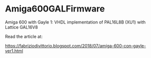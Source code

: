 # Amiga600GALFirmware
Amiga 600 with Gayle 1: VHDL implementation of PAL16L8B (XU1) with Lattice GAL16V8


Read the article at:

https://fabriziodivittorio.blogspot.com/2018/07/amiga-600-con-gayle-ver1.html


